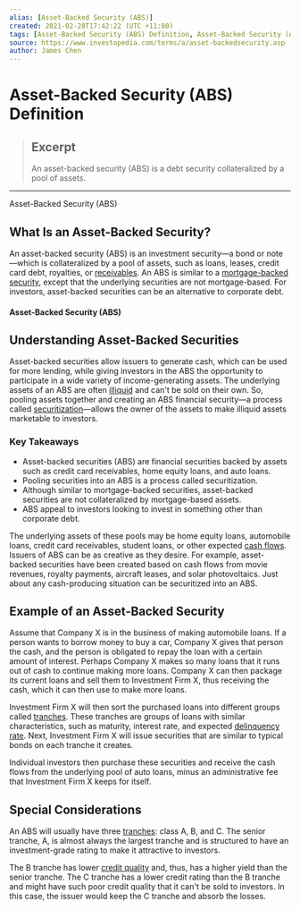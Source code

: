 ```yaml
---
alias: [Asset-Backed Security (ABS)]
created: 2021-02-28T17:42:22 (UTC +11:00)
tags: [Asset-Backed Security (ABS) Definition, Asset-Backed Security (ABS)]
source: https://www.investopedia.com/terms/a/asset-backedsecurity.asp
author: James Chen
---
```


# Asset-Backed Security (ABS) Definition

> ## Excerpt
> An asset-backed security (ABS) is a debt security collateralized by a pool of assets.

---

Asset-Backed Security (ABS)
## What Is an Asset-Backed Security?

An asset-backed security (ABS) is an investment security—a bond or note—which is collateralized by a pool of assets, such as loans, leases, credit card debt, royalties, or [receivables](https://www.investopedia.com/terms/r/receivables.asp). An ABS is similar to a [mortgage-backed security](https://www.investopedia.com/terms/m/mbs.asp), except that the underlying securities are not mortgage-based. For investors, asset-backed securities can be an alternative to corporate debt.

#### Asset-Backed Security (ABS)

## Understanding Asset-Backed Securities

Asset-backed securities allow issuers to generate cash, which can be used for more lending, while giving investors in the ABS the opportunity to participate in a wide variety of income-generating assets. The underlying assets of an ABS are often [illiquid](https://www.investopedia.com/terms/i/illiquid.asp) and can't be sold on their own. So, pooling assets together and creating an ABS financial security—a process called [securitization](https://www.investopedia.com/terms/s/securitization.asp)—allows the owner of the assets to make illiquid assets marketable to investors.

### Key Takeaways

-   Asset-backed securities (ABS) are financial securities backed by assets such as credit card receivables, home equity loans, and auto loans.
-   Pooling securities into an ABS is a process called securitization.
-   Although similar to mortgage-backed securities, asset-backed securities are not collateralized by mortgage-based assets.
-   ABS appeal to investors looking to invest in something other than corporate debt.

The underlying assets of these pools may be home equity loans, automobile loans, credit card receivables, student loans, or other expected [cash flows](https://www.investopedia.com/terms/c/cashflow.asp). Issuers of ABS can be as creative as they desire. For example, asset-backed securities have been created based on cash flows from movie revenues, royalty payments, aircraft leases, and solar photovoltaics. Just about any cash-producing situation can be securitized into an ABS.

## Example of an Asset-Backed Security

Assume that Company X is in the business of making automobile loans. If a person wants to borrow money to buy a car, Company X gives that person the cash, and the person is obligated to repay the loan with a certain amount of interest. Perhaps Company X makes so many loans that it runs out of cash to continue making more loans. Company X can then package its current loans and sell them to Investment Firm X, thus receiving the cash, which it can then use to make more loans.

Investment Firm X will then sort the purchased loans into different groups called [tranches](https://www.investopedia.com/terms/t/tranches.asp). These tranches are groups of loans with similar characteristics, such as maturity, interest rate, and expected [delinquency rate](https://www.investopedia.com/terms/d/delinquency-rate.asp). Next, Investment Firm X will issue securities that are similar to typical bonds on each tranche it creates.

Individual investors then purchase these securities and receive the cash flows from the underlying pool of auto loans, minus an administrative fee that Investment Firm X keeps for itself.

## Special Considerations

An ABS will usually have three [tranches](https://www.investopedia.com/terms/t/tranches.asp): class A, B, and C. The senior tranche, A, is almost always the largest tranche and is structured to have an investment-grade rating to make it attractive to investors.

The B tranche has lower [credit quality](https://www.investopedia.com/terms/c/creditquality.asp) and, thus, has a higher yield than the senior tranche. The C tranche has a lower credit rating than the B tranche and might have such poor credit quality that it can't be sold to investors. In this case, the issuer would keep the C tranche and absorb the losses.
